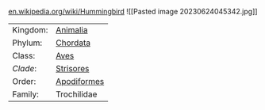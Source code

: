 [en.wikipedia.org/wiki/Hummingbird](https://en.wikipedia.org/wiki/Hummingbird)
![[Pasted image 20230624045342.jpg]]

|   |   |
|---|---|
|Kingdom:|[Animalia](https://en.wikipedia.org/wiki/Animal "Animal")|
|Phylum:|[Chordata](https://en.wikipedia.org/wiki/Chordate "Chordate")|
|Class:|[Aves](https://en.wikipedia.org/wiki/Bird "Bird")|
|_Clade_:|[Strisores](https://en.wikipedia.org/wiki/Strisores "Strisores")|
|Order:|[Apodiformes](https://en.wikipedia.org/wiki/Apodiformes "Apodiformes")|
|Family:|Trochilidae|